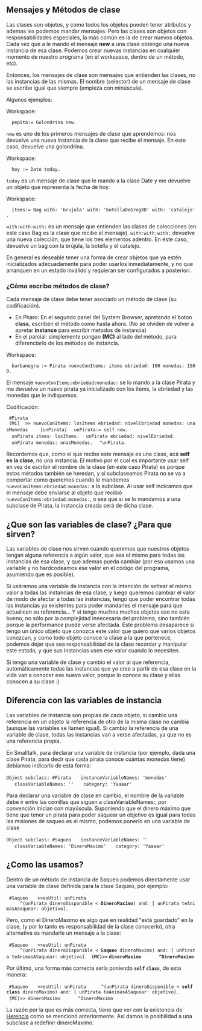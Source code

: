 Mensajes y Métodos de clase
---------------------------

Las clases son objetos, y como todos los objetos pueden tener atributos y ademas les podemos mandar mensajes. Pero las clases son objetos con responsabilidades especiales, la más común es la de crear nuevos objetos. Cada vez que a le mando el mensaje **new** a una clase obtengo una nueva instancia de esa clase. Podemos crear nuevas instancias en cualquier momento de nuestro programa (en el workspace, dentro de un método, etc).

Entonces, los mensajes de clase son mensajes que entienden las clases, no las instancias de las mismas. El nombre (selector) de un mensaje de clase se escribe igual que siempre (empieza con minúscula).

Algunos ejemplos:

Workspace:

`  pepita:= Golondrina new.`

`new` es uno de los primeros mensajes de clase que aprendemos: nos devuelve una nueva instancia de la clase que recibe el mensaje. En este caso, devuelve una golondrina.

Workspace:

`  hoy := Date today.`

`today` es un mensaje de clase que le mando a la clase Date y me devuelve un objeto que representa la fecha de hoy.

Workspace:

`  items:= Bag with: 'brujula' with: 'botellaDeGrogXD' with: 'catalejo'.`

`with:with:with:` es un mensaje que entienden las clases de colecciones (en este caso Bag es la clase que recibe el mensaje). `with:with:with:` devuelve una nueva colección, que tiene los tres elementos adentro. En éste caso, devuelve un bag con la brújula, la botella y el catalejo.

En general es deseable tener una forma de crear objetos que ya estén inicializados adecuadamente para poder usarlos inmediatamente, y no que arranquen en un estado inválido y requieran ser configurados a posteriori.

### ¿Cómo escribo métodos de clase?

Cada mensaje de clase debe tener asociado un método de clase (su codificación).

-   En Pharo: En el segundo panel del System Browser, apretando el boton **class**, escriben el método como hasta ahora. (No se olviden de volver a apretar **instance** para escribir metodos de instancia)
-   En el parcial: simplemente pongan **(MC)** al lado del método, para diferenciarlo de los métodos de instancia.

Workspace:

`  barbanegra := Pirata nuevoConItems: items ebriedad: 100 monedas: 1500.`

El mensaje `nuevoConItems:ebriedad:monedas:` se lo mando a la clase Pirata y me devuelve un nuevo pirata ya inicializado con los items, la ebriedad y las monedas que le indiquemos.

Codificación:

` #Pirata`
` (MC)  >> nuevoConItems: losItems ebriedad: nivelEbriedad monedas: unasMonedas`
`    |unPirata|`
`  unPirata:= self new.`
`  unPirata items: losItems.`
`  unPirata ebriedad: nivelEbriedad.`
`  unPirata monedas: unasMonedas.`
`  ^unPirata.`

Recordemos que, como el que recibe este mensaje es una clase, acá **self es la clase**, no una instancia. El motivo por el cual es importante usar self en vez de escribir el nombre de la clase (en este caso Pirata) es porque estos métodos también se heredan, y si subclaseamos Pirata no se va a comportar como queremos cuando le mandemos `nuevoConItems:ebriedad:monedas:` a la subclase. Al usar self indicamos que el mensaje debe enviarse al objeto que recibió `nuevoConItems:ebriedad:monedas:`, o sea que si se lo mandamos a una subclase de Pirata, la instancia creada será de dicha clase.

¿Que son las variables de clase? ¿Para que sirven?
--------------------------------------------------

Las variables de clase nos sirven cuando queremos que nuestros objetos tengan alguna referencia a algún valor, que sea el mismo para todas las instancias de esa clase, y que ademas pueda cambiar (por eso usamos una variable y no hardcodeamos ese valor en el código del programa, asumiendo que es posible).

Si usáramos una variable de instancia con la intención de settear el mismo valor a todas las instancias de esa clase, y luego queremos cambiar el valor de modo de afectar a todas las instancias, tengo que poder encontrar todas las instancias ya existentes para poder mandarles el mensaje para que actualicen su referencia... Y si tengo muchos muchos objetos eso no esta bueno, no sólo por la complejidad innecesaria del problema, sino también porque la performance puede verse afectada. Este problema desaparece si tengo un único objeto que conozca este valor que quiero que varios objetos conozcan, y como todo objeto conoce la clase a la que pertenece, podemos dejar que sea responsabilidad de la clase recordar y manipular este estado, y que sus instancias usen ese valor cuando lo necesiten.

Si tengo una variable de clase y cambio el valor al que referencia, automáticamente todas las instancias que yo cree a partir de esa clase en la vida van a conocer ese nuevo valor, porque lo conoce su clase y ellas conocen a su clase :)

Diferencia con las variables de instancia
-----------------------------------------

Las variables de instancia son propias de cada objeto, si cambio una referencia en un objeto la referencia de otro de la misma clase no cambia (aunque las variables se llamen igual). Si cambio la referencia de una variable de clase, todas las instancias van a verse afectadas, ya que no es una referencia propia.

En Smalltalk, para declarar una variable de instancia (por ejemplo, dada una clase Pirata, para decir que cada pirata conoce cuántas monedas tiene) debíamos indicarlo de esta forma:

`Object subclass: #Pirata`
`   instanceVariableNames: 'monedas'`
`   classVariableNames: ''`
`   category: 'Yaaaar'`

Para declarar una variable de clase en cambio, el nombre de la variable debe ir entre las comillas que siguen a classVariableNames:, por convención inician con mayúscula. Suponiendo que el dinero máximo que tiene que tener un pirata para poder saquear un objetivo es igual para todas las misiones de saqueo es el mismo, podemos ponerlo en una variable de clase

`Object subclass: #Saqueo`
`   instanceVariableNames: ''`
`   classVariableNames: 'DineroMaximo'`
`   category: 'Yaaaar'`

¿Como las usamos?
-----------------

Dentro de un método de instancia de Saqueo podemos directamente usar una variable de clase definida para la clase Saqueo, por ejemplo:

` #Saqueo`
`   >>esUtil: unPirata`
`     ^(unPirata dineroDisponible < `**`DineroMaximo`**`) and: [ unPirata teAnimasASaquear: objetivo].`

Pero, como el DineroMaximo es algo que en realidad "está guardado" en la clase, (y por lo tanto es responsabilidad de la clase conocerlo), otra alternativa es mandarle un mensaje a la clase:

` #Saqueo`
`   >>esUtil: unPirata`
`     ^(unPirata dineroDisponible < `**`Saqueo`**` dineroMaximo) and: [ unPirata teAnimasASaquear: objetivo].`
` `**`(MC)>>` `dineroMaximo`**
`      `**`^DineroMaximo`**

Por último, una forma más correcta sería poniendo **`self` `class`**, de esta manera:

` #Saqueo`
`   >>esUtil: unPirata`
`     ^(unPirata dineroDisponible < `**`self` `class`**` dineroMaximo) and: [ unPirata teAnimasASaquear: objetivo].`
` (MC)>> dineroMaximo`
`      ^DineroMaximo`

La razón por la que es más correcta, tiene que ver con la existencia de [Herencia](herencia.md) como se mencionó anteriormente. Así damos la posibilidad a una subclase a redefinir dineroMaximo.
